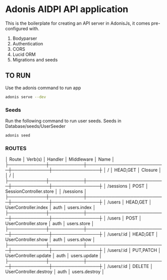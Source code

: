 # Adonis AIDPI API application

This is the boilerplate for creating an API server in AdonisJs, it comes pre-configured with.

1. Bodyparser
2. Authentication
3. CORS
4. Lucid ORM
5. Migrations and seeds

## TO RUN

Use the adonis command to run app

```bash
adonis serve --dev
```

### Seeds

Run the following command to run user seeds. Seeds in Database/seeds/UserSeeder

```bash
adonis seed
```
### ROUTES
│ Route      │ Verb(s)   │ Handler                 │ Middleware │ Name          │
├────────────┼───────────┼─────────────────────────┼────────────┼───────────────┼
│ /          │ HEAD,GET  │ Closure                 │            │ /             │        
├────────────┼───────────┼─────────────────────────┼────────────┼───────────────┼
│ /sessions  │ POST      │ SessionController.store │            │ /sessions     │        
├────────────┼───────────┼─────────────────────────┼────────────┼───────────────┼
│ /users     │ HEAD,GET  │ UserController.index    │ auth       │ users.index   │        
├────────────┼───────────┼─────────────────────────┼────────────┼───────────────┼
│ /users     │ POST      │ UserController.store    │ auth       │ users.store   │       
├────────────┼───────────┼─────────────────────────┼────────────┼───────────────┼
│ /users/:id │ HEAD,GET  │ UserController.show     │ auth       │ users.show    │       
├────────────┼───────────┼─────────────────────────┼────────────┼───────────────┼
│ /users/:id │ PUT,PATCH │ UserController.update   │ auth       │ users.update  │     
├────────────┼───────────┼─────────────────────────┼────────────┼───────────────┼
│ /users/:id │ DELETE    │ UserController.destroy  │ auth       │ users.destroy │ 


